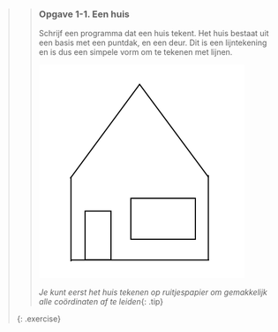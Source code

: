 >> ### Opgave 1-1. Een huis
>> Schrijf een programma dat een huis tekent. Het huis bestaat uit een basis met een puntdak, en een deur. Dit is een lijntekening en is dus een simpele vorm om te tekenen met lijnen.
>>
>> ![huis](/images/week01/house.png)
>>
>> *Je kunt eerst het huis tekenen op ruitjespapier om gemakkelijk alle coördinaten af te leiden*{: .tip}
>>
>{: .exercise}